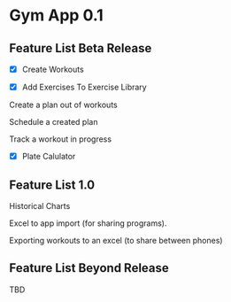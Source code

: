 # Gym App 0.1 

## Feature List Beta Release

- [x] Create Workouts 

- [x] Add Exercises To Exercise Library

Create a plan out of workouts

Schedule a created plan

Track a workout in progress

- [x] Plate Calulator

## Feature List 1.0

Historical Charts

Excel to app import (for sharing programs).

Exporting workouts to an excel (to share between phones)

## Feature List Beyond Release

TBD
